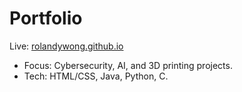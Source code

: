 # Portfolio  
Live: [rolandywong.github.io](https://rolandywong.github.io)  
- Focus: Cybersecurity, AI, and 3D printing projects.  
- Tech: HTML/CSS, Java, Python, C.  

